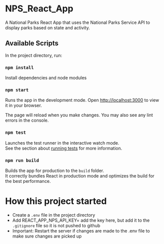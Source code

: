 # NPS_React_App
A National Parks React App that uses the National Parks Service API to display parks based on state and activity.

## Available Scripts
In the project directory, run:

### `npm install`
Install dependencies and node modules

### `npm start`
Runs the app in the development mode.
Open [http://localhost:3000](http://localhost:3000) to view it in your browser.

The page will reload when you make changes.
You may also see any lint errors in the console.

### `npm test`
Launches the test runner in the interactive watch mode.\
See the section about [running tests](https://facebook.github.io/create-react-app/docs/running-tests) for more information.

### `npm run build`
Builds the app for production to the `build` folder.\
It correctly bundles React in production mode and optimizes the build for the best performance.

# How this project started
- Create a `.env` file in the project directory
- Add REACT_APP_NPS_API_KEY= add the key here, but add it to the `.gitignore` file so it is not pushed to github
- Important: Restart the server if changes are made to the .env file to make sure changes are picked up

